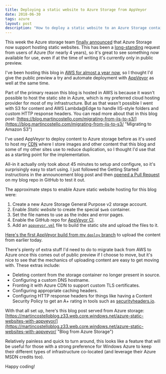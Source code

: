 ```yaml
---
title: Deploying a static website to Azure Storage from AppVeyor
date: 2018-06-30
tags: azure
layout: post
description: "How to deploy a static website to an Azure Storage container from AppVeyor CI."
---
```


This week the Azure storage team [finally announced](https://azure.microsoft.com/en-gb/blog/azure-storage-static-web-hosting-public-preview/ "Static website hosting for Azure Storage now in public preview") that Azure Storage now support hosting static websites. This has been a [long-standing](https://feedback.azure.com/forums/217298-storage/suggestions/6417741-static-website-hosting-in-azure-blob-storage "Static website hosting in Azure blob storage") request from users of Azure (for nearly 4 years), so it's great to see something now available for use, even if at the time of writing it's currently only in public preview.

I've been hosting this blog in [AWS for almost a year now](https://blog.martincostello.com/migrating-from-iis-to-s3/ "Migrating to Amazon S3"), so I thought I'd give the public preview a try and automate deployment with [AppVeyor](https://www.appveyor.com/ "AppVeyor CI") as well at the same time.

<!--more-->

Part of the primary reason this blog is hosted in AWS is because it wasn't possible to host the static site in Azure, which is my preferred cloud hosting provider for most of my infrastructure. But as that wasn't possible I went with S3 for content and AWS Lambda@Edge to handle IIS-style folders and custom HTTP response headers. You can read more about that in this blog post: [https://blog.martincostello.com/migrating-from-iis-to-s3/](https://blog.martincostello.com/migrating-from-iis-to-s3/ "Migrating to Amazon S3")

I've used AppVeyor to deploy content to Azure storage before as it's used to host my [CDN](https://github.com/martincostello/cdn "cdn on GitHub.com") where I store images and other content that this blog and some of my other sites use to reduce duplication, so I thought I'd use that as a starting point for the implementation.

All-in it actually only took about 45 minutes to setup and configure, so it's surprisingly easy to start using. I just followed the Getting Started instructions in the announcement blog post and then [opened a Pull Request](https://github.com/martincostello/blog/pull/37 "Deploy to Azure storage static website") on my blog repo in GitHub to test it out.

The approximate steps to enable Azure static website hosting for this blog were:

  1. Create a new Azure Storage General Purpose v2 storage account.
  1. Enable _Static website_ to create the special `$web` container.
  1. Set the file names to use as the index and error pages.
  1. Enable the GitHub repo for [AppVeyor CI](https://ci.appveyor.com/project/martincostello/blog "blog in AppVeyor CI").
  1. Add an [`appveyor.yml`](https://github.com/martincostello/blog/blob/main/appveyor.yml "appveyor.yml on GitHub.com") file to build the static site and upload the files to it.

[Here's the first AppVeyor build from my `deploy` branch](https://ci.appveyor.com/project/martincostello/blog/build/8 "First deployment") to upload the content from earlier today.

There's plenty of extra stuff I'd need to do to migrate back from AWS to Azure once this comes out of public preview if I choose to move, but it's nice to see that the mechanics of uploading content are easy to get moving with. These extras include:

- Deleting content from the storage container no longer present in source.
- Configuring a custom DNS hostname.
- Fronting it with Azure CDN to support custom TLS certificates.
- Configuring appropriate caching headers.
- Configuring HTTP response headers for things like having a Content Security Policy to get an A+ rating in tools such as [securityheaders.io](https://securityheaders.com/ "securityheaders.io").

With that all set up, here's this blog post served from Azure storage: [https://martincostelloblog.z33.web.core.windows.net/azure-static-websites-with-appveyor/](https://martincostelloblog.z33.web.core.windows.net/azure-static-websites-with-appveyor/ "Blog from Azure Storage")

Relatively painless and quick to turn around, this looks like a feature that will be useful for those with a strong preference for Windows Azure to keep their different types of infrastructure co-located (and leverage their Azure MSDN credits too).

Happy coding!
